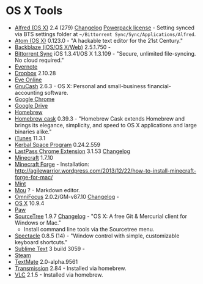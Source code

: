 # OS X Tools

- [Alfred (OS X)](http://www.alfredapp.com/) 2.4 (279) [Changelog](http://www.alfredapp.com/changelog/) [Powerpack license](https://mail.google.com/mail/u/0/?shva=1#search/alfred/145c85ee939f2df1) - Setting synced via BTS settings folder at `~/Bittorrent Sync/Sync/Applications/Alfred`.
- [Atom (OS X)](https://atom.io/) 0.123.0 - "A hackable text editor for the 21st Century."
- [Backblaze (iOS/OS X/Web)](http://www.backblaze.com/) 2.5.1.750 - 
- [Bittorrent Sync](http://www.bittorrent.com/sync) iOS 1.3.41/OS X 1.3.109 - "Secure, unlimited file-syncing. No cloud required."
- [Evernote]()
- [Dropbox]() 2.10.28
- [Eve Online]()
- [GnuCash](http://www.gnucash.org/) 2.6.3 - OS X: Personal and small-business financial-accounting software.
- [Google Chrome]()
- [Google Drive]()
- [Homebrew](http://brew.sh/)
- [Homebrew cask](http://caskroom.io/) 0.39.3 - "Homebrew Cask extends Homebrew and brings its elegance, simplicity, and speed to OS X applications and large binaries alike."
- [iTunes]() 11.3.1
- [Kerbal Space Program](https://kerbalspaceprogram.com/) 0.24.2.559
- [LastPass Chrome Extension]() 3.1.53 [Changelog](https://lastpass.com/upgrade.php)
- [Minecraft]() 1.7.10
- [Minecraft Forge]() - Installation: http://agilewarrior.wordpress.com/2013/12/22/how-to-install-minecraft-forge-for-mac/
- [Mint]()
- [Mou]() ? - Markdown editor.
- [OmniFocus](https://www.omnigroup.com/omnifocus) 2.0.2/GM-v87.10 [Changelog](http://www.omnigroup.com/releasenotes/omnifocus) - 
- [OS X]() 10.9.4
- [Paw]()
- [SourceTree](http://www.sourcetreeapp.com/) 1.9.7 [Changelog](http://sourcetreeapp.com/update/ReleaseNotes.html) - "OS X: A free Git & Mercurial client for Windows or Mac."
  - Install command line tools via the Sourcetree menu.
- [Spectacle](http://spectacleapp.com/) 0.8.5 (14) - "Window control with simple, customizable keyboard shortcuts."
- [Sublime Text](http://www.sublimetext.com/) 3 build 3059 - 
- [Steam]()
- [TextMate](https://github.com/textmate/textmate) 2.0-alpha.9561
- [Transmission]() 2.84 - Installed via homebrew.
- [VLC](http://www.videolan.org/vlc/index.html) 2.1.5 - Installed via homebrew.
